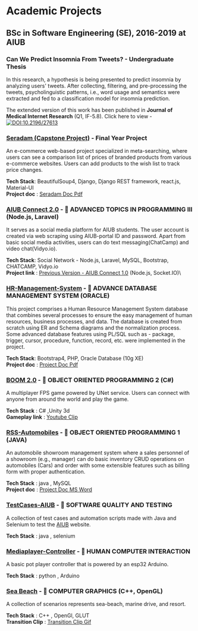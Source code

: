 # Academic Projects

## BSc in Software Engineering (SE), 2016-2019 at AIUB

### Can We Predict Insomnia From Tweets? - Undergraduate Thesis
In  this  research,  a  hypothesis  is  being  presented  to  predict  insomnia  by  analyzing  users' tweets.  After collecting, filtering, and pre-processing the tweets, psycholinguistic patterns, i.e., word usage and semantics were extracted and fed to a classification model for insomnia prediction.

The extended version of this work has been published in **Journal of Medical Internet Research** (Q1, IF-5.8). Click here to view -\
[![DOI:10.2196/27613](http://img.shields.io/badge/DOI-10.1101/2021.01.08.425840-1E70C2.svg)](https://doi.org/10.2196/27613)

### [Seradam (Capstone Project)](https://github.com/ahmedshahriar/Seradam "GitHub Repository") - Final Year Project
An e-commerce web-based project specialized in meta-searching, where users can see a comparison list of prices of branded products from various e-commerce websites. Users can add products to the wish list to track price changes.


**Tech Stack**: BeautifulSoup4, Django, Django REST framework, react.js, Material-UI\
**Project doc** : [Seradam Doc Pdf](https://github.com/ahmedshahriar/Seradam/blob/master/SERADAM_DOC.pdf)


### [AIUB Connect 2.0](https://github.com/ahmedshahriar/AIUB-connect "GitHub Repository") - 📘 ADVANCED TOPICS IN PROGRAMMING III (Node.js, Laravel)
It serves as a social media platform for AIUB students. The user account is created via web scraping using AIUB-portal ID and password. Apart from basic social media activities, users can do text messaging(ChatCamp) and video chat(Vidyo.io).

**Tech Stack**: Social Network - Node.js, Laravel, MySQL, Bootstrap, CHATCAMP, Vidyo.io\
**Project link** : [Previous Version - AIUB Connect 1.0](https://github.com/ahmedshahriar/AIUB-Connect-1.0) (Node.js, Socket.IO)\


### [HR-Management-System](https://github.com/ahmedshahriar/HR-Management-System "GitHub Repository") - 📘 ADVANCE DATABASE MANAGEMENT SYSTEM (ORACLE)
This project comprises a Human Resource Management System database that combines several processes to ensure the easy management of human resources, business processes, and data. The database is created from scratch using ER and Schema diagrams and the normalization process. Some advanced database features using PL/SQL such as - package, trigger, cursor, procedure, function, record, etc. were implemented in the project.


**Tech Stack**: Bootstrap4, PHP, Oracle Database (10g XE)\
**Project doc** : [Project Doc Pdf](https://github.com/ahmedshahriar/HR-Management-System/blob/master/Docs/HR_MGMT_DOC.pdf)

### [BOOM 2.0](https://github.com/ahmedshahriar/BOOM-2.0 "GitHub Repository") - 📘 OBJECT ORIENTED PROGRAMMING 2 (C#)
A multiplayer FPS game powered by UNet service. Users can connect with anyone from around the world and play the game.

**Tech Stack** : C# ,Unity 3d\
**Gameplay link** : [Youtube Clip](https://youtu.be/0ql_OKhicUk)

### [RSS-Automobiles](https://github.com/ahmedshahriar/RSS-Automobiles "GitHub Repository") - 📘 OBJECT ORIENTED PROGRAMMING 1 (JAVA)
An automobile showroom management system where a sales personnel of a showroom (e.g., manager) can do basic inventory CRUD operations on automobiles (Cars) and order with some extensible features such as billing form with proper authentication.

**Tech Stack** : java , MySQL\
**Project doc** : [Project Doc MS Word](https://github.com/ahmedshahriar/RSS-Automobiles/blob/master/Project_Overview.docx)

### [TestCases-AIUB](https://github.com/ahmedshahriar/TestCases-AIUB "GitHub Repository") - 📘 SOFTWARE QUALITY AND TESTING
A collection of test cases and automation scripts made with Java and Selenium to test the [AIUB](https://www.aiub.edu) website.

**Tech Stack** : java , selenium


### [Mediaplayer-Controller](https://github.com/ahmedshahriar/Mediaplayer-Controller "GitHub Repository") - 📘 HUMAN COMPUTER INTERACTION
A basic pot player controller that is powered by an esp32 Arduino.

**Tech Stack** : python , Arduino

### [Sea Beach](https://github.com/ahmedshahriar/Sea-Beach "GitHub Repository") - 📘 COMPUTER GRAPHICS (C++, OpenGL)
A collection of scenarios represents sea-beach, marine drive, and resort.

**Tech Stack** : C++ , OpenGl, GLUT\
**Transition Clip** : [Transition Clip Gif](https://github.com/ahmedshahriar/Sea-Beach/blob/master/clip/clip_gif.gif)
